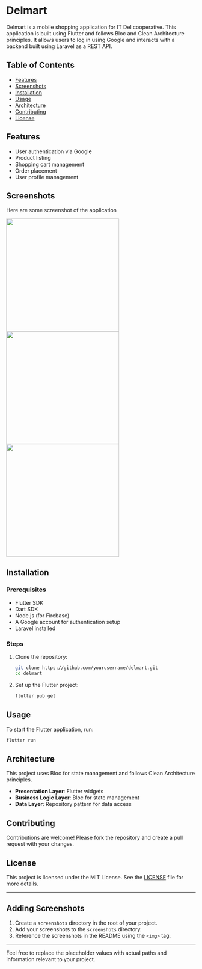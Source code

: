 # Delmart

Delmart is a mobile shopping application for IT Del cooperative. This application is built using Flutter and follows Bloc and Clean Architecture principles. It allows users to log in using Google and interacts with a backend built using Laravel as a REST API.

## Table of Contents

- [Features](#features)
- [Screenshots](#screenshots)
- [Installation](#installation)
- [Usage](#usage)
- [Architecture](#architecture)
- [Contributing](#contributing)
- [License](#license)

## Features

- User authentication via Google
- Product listing
- Shopping cart management
- Order placement
- User profile management

## Screenshots

Here are some screenshot of the application

<img src="screenshots/screen1.png" width="300">
<img src="screenshots/screen2.png" width="300">
<img src="screenshots/screen3.png" width="300">

## Installation

### Prerequisites

- Flutter SDK
- Dart SDK
- Node.js (for Firebase)
- A Google account for authentication setup
- Laravel installed

### Steps

1. Clone the repository:

    ```bash
    git clone https://github.com/yourusername/delmart.git
    cd delmart
    ```

2. Set up the Flutter project:

    ```bash
    flutter pub get
    ```

## Usage

To start the Flutter application, run:

```bash
flutter run
```

## Architecture

This project uses Bloc for state management and follows Clean Architecture principles.

- **Presentation Layer**: Flutter widgets
- **Business Logic Layer**: Bloc for state management
- **Data Layer**: Repository pattern for data access

## Contributing

Contributions are welcome! Please fork the repository and create a pull request with your changes.

## License

This project is licensed under the MIT License. See the [LICENSE](LICENSE) file for more details.

---

## Adding Screenshots

1. Create a `screenshots` directory in the root of your project.
2. Add your screenshots to the `screenshots` directory.
3. Reference the screenshots in the README using the `<img>` tag.

---

Feel free to replace the placeholder values with actual paths and information relevant to your project.
